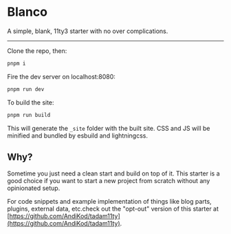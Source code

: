 # Blanco
A simple, blank, 11ty3 starter with no over complications.

---

Clone the repo, then:

```bash
pnpm i
```
Fire the dev server on localhost:8080:

```bash
pnpm run dev
```

To build the site:

```bash
pnpm run build
```

This will generate the `_site` folder with the built site. CSS and JS will be minified and bundled by esbuild and lightningcss.

## Why?

Sometime you just need a clean start and build on top of it. This starter is a good choice if you want to start a new project from scratch without any opinionated setup.

For code snippets and example implementation of things like blog parts, plugins, external data, etc.check out the "opt-out" version of this starter at [https://github.com/AndiKod/tadam11ty](https://github.com/AndiKod/tadam11ty).